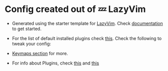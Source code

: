 # Config created out of 💤 LazyVim

* Generated using the starter template for [LazyVim](https://github.com/LazyVim/LazyVim). Check [documentation](https://lazyvim.github.io/installation) to get started.

* For the list of default installed plugins check [this](https://www.lazyvim.org/plugins). Check the following to tweak your config:
 * [Keymaps section](https://www.lazyvim.org/keymaps#general) for more.
 * For info about Plugins, check [this](https://lazy.folke.io/spec) and [this](http://www.lazyvim.org/configuration/plugins)
